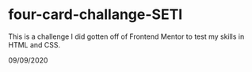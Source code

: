 # four-card-challange-SETI

This is a challenge I did gotten off of Frontend Mentor to test my skills in HTML and CSS.

09/09/2020
